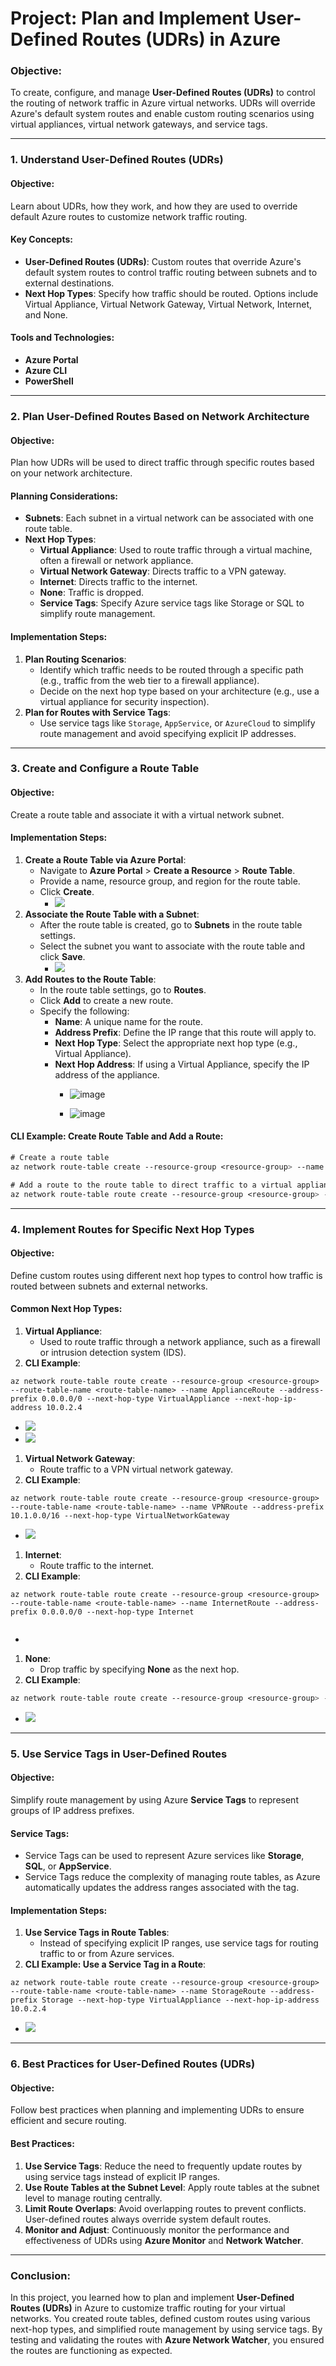 # Project: Plan and Implement User-Defined Routes (UDRs) in Azure


### **Objective:**

To create, configure, and manage **User-Defined Routes (UDRs)** to control the routing of network traffic in Azure virtual networks. UDRs will override Azure's default system routes and enable custom routing scenarios using virtual appliances, virtual network gateways, and service tags.

* * *

### **1\. Understand User-Defined Routes (UDRs)**

#### **Objective:**

Learn about UDRs, how they work, and how they are used to override default Azure routes to customize network traffic routing.

#### **Key Concepts:**

*   **User-Defined Routes (UDRs)**: Custom routes that override Azure's default system routes to control traffic routing between subnets and to external destinations.
*   **Next Hop Types**: Specify how traffic should be routed. Options include Virtual Appliance, Virtual Network Gateway, Virtual Network, Internet, and None.

#### **Tools and Technologies:**

*   **Azure Portal**
*   **Azure CLI**
*   **PowerShell**

* * *

### **2\. Plan User-Defined Routes Based on Network Architecture**

#### **Objective:**

Plan how UDRs will be used to direct traffic through specific routes based on your network architecture.

#### **Planning Considerations**:

*   **Subnets**: Each subnet in a virtual network can be associated with one route table.
*   **Next Hop Types**:
    *   **Virtual Appliance**: Used to route traffic through a virtual machine, often a firewall or network appliance.
    *   **Virtual Network Gateway**: Directs traffic to a VPN gateway.
    *   **Internet**: Directs traffic to the internet.
    *   **None**: Traffic is dropped.
    *   **Service Tags**: Specify Azure service tags like Storage or SQL to simplify route management.

#### **Implementation Steps**:

1. **Plan Routing Scenarios**:
    *   Identify which traffic needs to be routed through a specific path (e.g., traffic from the web tier to a firewall appliance).
    *   Decide on the next hop type based on your architecture (e.g., use a virtual appliance for security inspection).
2. **Plan for Routes with Service Tags**:
    *   Use service tags like `Storage`, `AppService`, or `AzureCloud` to simplify route management and avoid specifying explicit IP addresses.

* * *

### **3\. Create and Configure a Route Table**

#### **Objective:**

Create a route table and associate it with a virtual network subnet.

#### **Implementation Steps:**

1. **Create a Route Table via Azure Portal**:
    *   Navigate to **Azure Portal** > **Create a Resource** > **Route Table**.
    *   Provide a name, resource group, and region for the route table.
    *   Click **Create**.
        *   ![](https://t9014131694.p.clickup-attachments.com/t9014131694/729f4474-56bc-4853-b664-2b96ad51db41/image.png)
2. **Associate the Route Table with a Subnet**:
    *   After the route table is created, go to **Subnets** in the route table settings.
    *   Select the subnet you want to associate with the route table and click **Save**.
        *   ![](https://t9014131694.p.clickup-attachments.com/t9014131694/9b4791e2-5152-4e6b-ad90-6615bb0b5b0e/image.png)
3. **Add Routes to the Route Table**:
    *   In the route table settings, go to **Routes**.
    *   Click **Add** to create a new route.
    *   Specify the following:
        *   **Name**: A unique name for the route.
        *   **Address Prefix**: Define the IP range that this route will apply to.
        *   **Next Hop Type**: Select the appropriate next hop type (e.g., Virtual Appliance).
        *   **Next Hop Address**: If using a Virtual Appliance, specify the IP address of the appliance.
            *   ![image](https://github.com/user-attachments/assets/62861673-2173-4645-9e6e-955b09c95f93)

            *   ![image](https://github.com/user-attachments/assets/1ca1f3f8-30e0-4496-81c5-9ef591cd1337)

#### **CLI Example: Create Route Table and Add a Route**:

```css
# Create a route table
az network route-table create --resource-group <resource-group> --name <route-table-name> --location <location>

# Add a route to the route table to direct traffic to a virtual appliance
az network route-table route create --resource-group <resource-group> --route-table-name <route-table-name> --name MyRoute --address-prefix 10.0.0.0/24 --next-hop-type VirtualAppliance --next-hop-ip-address 10.0.1.4
```

* * *

### **4\. Implement Routes for Specific Next Hop Types**

#### **Objective:**

Define custom routes using different next hop types to control how traffic is routed between subnets and external networks.

#### **Common Next Hop Types**:

1. **Virtual Appliance**:
    *   Used to route traffic through a network appliance, such as a firewall or intrusion detection system (IDS).
2. **CLI Example**:

```plain
az network route-table route create --resource-group <resource-group> --route-table-name <route-table-name> --name ApplianceRoute --address-prefix 0.0.0.0/0 --next-hop-type VirtualAppliance --next-hop-ip-address 10.0.2.4
```

*  ![](https://t9014131694.p.clickup-attachments.com/t9014131694/976a6dda-8863-486a-bfbc-f0d5afac7f71/image.png)
 *   ![](https://t9014131694.p.clickup-attachments.com/t9014131694/f0b3d29b-ee1e-4d6e-914c-fba862146b97/image.png)

  

1. **Virtual Network Gateway**:
    *   Route traffic to a VPN virtual network gateway.
2. **CLI Example**:

```plain
az network route-table route create --resource-group <resource-group> --route-table-name <route-table-name> --name VPNRoute --address-prefix 10.1.0.0/16 --next-hop-type VirtualNetworkGateway
```

*   ![](https://t9014131694.p.clickup-attachments.com/t9014131694/86347038-a5f5-42b8-9b67-9c83481f994c/image.png)
1. **Internet**:
    *   Route traffic to the internet.
2. **CLI Example**:

```plain
az network route-table route create --resource-group <resource-group> --route-table-name <route-table-name> --name InternetRoute --address-prefix 0.0.0.0/0 --next-hop-type Internet
  
```

*   [](https://t9014131694.p.clickup-attachments.com/t9014131694/88b4b378-0eab-4230-aa1b-1177e6315b2f/image.png)
1. **None**:
    *   Drop traffic by specifying **None** as the next hop.
2. **CLI Example**:

```css
az network route-table route create --resource-group <resource-group> --route-table-name <route-table-name> --name DropRoute --address-prefix 192.168.1.0/24 --next-hop-type None
```

*    ![](https://t9014131694.p.clickup-attachments.com/t9014131694/41737fb9-d56a-49d2-8c12-027ce0dac14a/image.png)

* * *

### **5\. Use Service Tags in User-Defined Routes**

#### **Objective:**

Simplify route management by using Azure **Service Tags** to represent groups of IP address prefixes.

#### **Service Tags**:

*   Service Tags can be used to represent Azure services like **Storage**, **SQL**, or **AppService**.
*   Service Tags reduce the complexity of managing route tables, as Azure automatically updates the address ranges associated with the tag.

#### **Implementation Steps**:

1. **Use Service Tags in Route Tables**:
    *   Instead of specifying explicit IP ranges, use service tags for routing traffic to or from Azure services.
2. **CLI Example: Use a Service Tag in a Route**:

```plain
az network route-table route create --resource-group <resource-group> --route-table-name <route-table-name> --name StorageRoute --address-prefix Storage --next-hop-type VirtualAppliance --next-hop-ip-address 10.0.2.4
```

*    ![](https://t9014131694.p.clickup-attachments.com/t9014131694/097b1e2b-d5f4-4463-b71b-e8d6c9aecf3b/image.png)

* * *

### **6\. Best Practices for User-Defined Routes (UDRs)**

#### **Objective:**

Follow best practices when planning and implementing UDRs to ensure efficient and secure routing.

#### **Best Practices**:

1. **Use Service Tags**: Reduce the need to frequently update routes by using service tags instead of explicit IP ranges.
2. **Use Route Tables at the Subnet Level**: Apply route tables at the subnet level to manage routing centrally.
3. **Limit Route Overlaps**: Avoid overlapping routes to prevent conflicts. User-defined routes always override system default routes.
4. **Monitor and Adjust**: Continuously monitor the performance and effectiveness of UDRs using **Azure Monitor** and **Network Watcher**.

* * *

### **Conclusion**:

In this project, you learned how to plan and implement **User-Defined Routes (UDRs)** in Azure to customize traffic routing for your virtual networks. You created route tables, defined custom routes using various next-hop types, and simplified route management by using service tags. By testing and validating the routes with **Azure Network Watcher**, you ensured the routes are functioning as expected.
